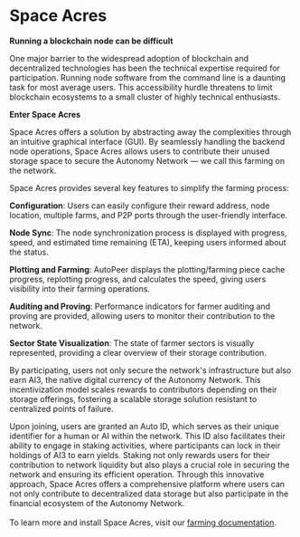 # Space Acres

**Running a blockchain node can be difficult**

One major barrier to the widespread adoption of blockchain and decentralized technologies has been the technical expertise required for participation. Running node software from the command line is a daunting task for most average users. This accessibility hurdle threatens to limit blockchain ecosystems to a small cluster of highly technical enthusiasts.

**Enter Space Acres**

Space Acres offers a solution by abstracting away the complexities through an intuitive graphical interface (GUI). By seamlessly handling the backend node operations, Space Acres allows users to contribute their unused storage space to secure the Autonomy Network — we call this farming on the network.

Space Acres provides several key features to simplify the farming process:

**Configuration**: Users can easily configure their reward address, node location, multiple farms, and P2P ports through the user-friendly interface.

**Node Sync**: The node synchronization process is displayed with progress, speed, and estimated time remaining (ETA), keeping users informed about the status.

**Plotting and Farming**: AutoPeer displays the plotting/farming piece cache progress, replotting progress, and calculates the speed, giving users visibility into their farming operations.

**Auditing and Proving**: Performance indicators for farmer auditing and proving are provided, allowing users to monitor their contribution to the network.

**Sector State Visualization**: The state of farmer sectors is visually represented, providing a clear overview of their storage contribution.

By participating, users not only secure the network's infrastructure but also earn AI3, the native digital currency of the Autonomy Network. This incentivization model scales rewards to contributors depending on their storage offerings, fostering a scalable storage solution resistant to centralized points of failure.

Upon joining, users are granted an Auto ID, which serves as their unique identifier for a human or AI within the network. This ID also facilitates their ability to engage in staking activities, where participants can lock in their holdings of AI3 to earn yields. Staking not only rewards users for their contribution to network liquidity but also plays a crucial role in securing the network and ensuring its efficient operation. Through this innovative approach, Space Acres offers a comprehensive platform where users can not only contribute to decentralized data storage but also participate in the financial ecosystem of the Autonomy Network.\
\
To learn more and install Space Acres, visit our [farming documentation](https://docs.autonomys.xyz/docs/farming-&-staking/farming/space-acres/space-acres-install).&#x20;

<figure><img src="../../.gitbook/assets/Untitled.png" alt=""><figcaption></figcaption></figure>

<figure><img src="../../.gitbook/assets/Untitled (1).png" alt=""><figcaption></figcaption></figure>
